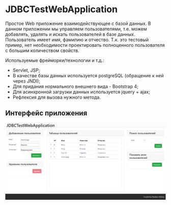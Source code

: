 # JDBCTestWebApplication
Простое Web приложение взаимодействующее с базой данных. В данном приложении мы управляем пользователями, т.е. можем добавлять, удалять и искать пользователей в базе данных. Пользователь имеет имя, фамилию и отчество. Т.к. это тестовый пример, нет необходимости проектировать полноценного пользователя с большим количеством свойств.

Используемые фрейморки/технологии и т.д.:
  * Servlet, JSP;
  * В качестве базы данных используется postgreSQL (обращение к ней через JNDI);
  * Для придания нормального внешнего вида - Bootstrap 4;
  * Для асинхронной загрузки данных используется jquery + ajax;
  * Рефлексия для вызова нужного метода.

## Интерфейс приложения
![Альтернативный текст](https://github.com/AleksejShpakov/JDBCTestWebApplication/blob/master/JDBCTestWebApplication.png)
